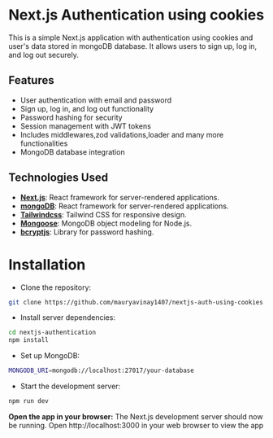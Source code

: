 # Next.js Authentication using cookies

This is a simple Next.js application with authentication using cookies and user's data stored in mongoDB database. It allows users to sign up, log in, and log out securely.

## Features

* User authentication with email and password
* Sign up, log in, and log out functionality
* Password hashing for security
* Session management with JWT tokens
* Includes middlewares,zod validations,loader and many more functionalities
* MongoDB database integration

## Technologies Used

* **[Next.js](https://nextjs.org/)**: React framework for server-rendered applications.
* **[mongoDB](https://www.mongodb.com/)**: React framework for server-rendered applications.
 * **[Tailwindcss](https://tailwindcss.com/)**: Tailwind CSS for responsive design.
 * **[Mongoose](https://mongoosejs.com/)**: MongoDB object modeling for Node.js.
* **[bcryptjs](https://www.npmjs.com/package/bcryptjs)**: Library for password hashing.

 # Installation
* Clone the repository:

```bash
git clone https://github.com/mauryavinay1407/nextjs-auth-using-cookies.git
```
* Install server dependencies:
```bash
cd nextjs-authentication
npm install
```
* Set up MongoDB:
```bash
MONGODB_URI=mongodb://localhost:27017/your-database
```
* Start the development server:
```bash
npm run dev
```

**Open the app in your browser:** The Next.js development server should now be running. Open http://localhost:3000 in your web browser to view the app
